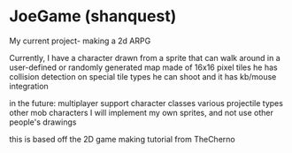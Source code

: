 JoeGame (shanquest)
=======

My current project- making a 2d ARPG

Currently, I have a character drawn from a sprite that can walk around in a user-defined or randomly generated map made of 16x16 pixel tiles
he has collision detection on special tile types
he can shoot and it has kb/mouse integration

in the future:
multiplayer support
character classes
various projectile types
other mob characters
I will implement my own sprites, and not use other people's drawings

this is based off the 2D game making tutorial from TheCherno
